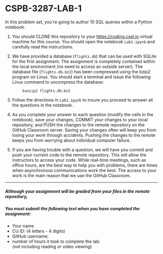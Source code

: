# CSPB-3287-LAB-1

In this problem set, you're going to author 10 SQL queries within a Python notebook. 

1. You should CLONE this repository to your https://coding.csel.io  virtual machine for this course.  You should open the notebook ```Lab1.ipynb``` and carefully read the instructions.  

2. We have provided a database (```flights.db```) that can be used with SQLite for the first assignment. The assignment is completely contained within the local environment (no need to access an outside server).  The database file (```flights.db.bz2```) has been compressed using the bzip2 program on Linux. You should start a terminal and issue the following Linux command to uncompress the database: 
```
        bunzip2 flights.db.bz2
```

3. Follow the directions in ```Lab1.ipynb``` to insure you proceed to answer all the questions in the notebook.

4. As you complete your answer to each question (modify the cells in the notebook), save your changes, COMMIT your changes to your local repository, and PUSH the changes to the remote repository on the GitHub Classroom server.  Saving your changes often will keep you from losing your work through accidents.  Pushing the changes to the remote keeps you from worrying about individual computer failure.  

5. If you are having trouble with a question, we will have you commit and push your current code to the remote repository.  This will allow the instructors to access your code.  While real-time meetings, such  as office hours, are the best way to help you with problems, there are times when asynchronous communications work the best.  The access to your work is the main reason that we use the GitHub Classroom.

<hr>

##### **Although your assignment will be graded from your files in the remote repository,**
##### **You must submit the following text when you have completed the assignment:**
   * Your name
   * CU ID: (4 letters - 4 digits)
   * GitHub username:
   * number of hours it took to complete the lab:<br>(not including reading or video viewing)
   
